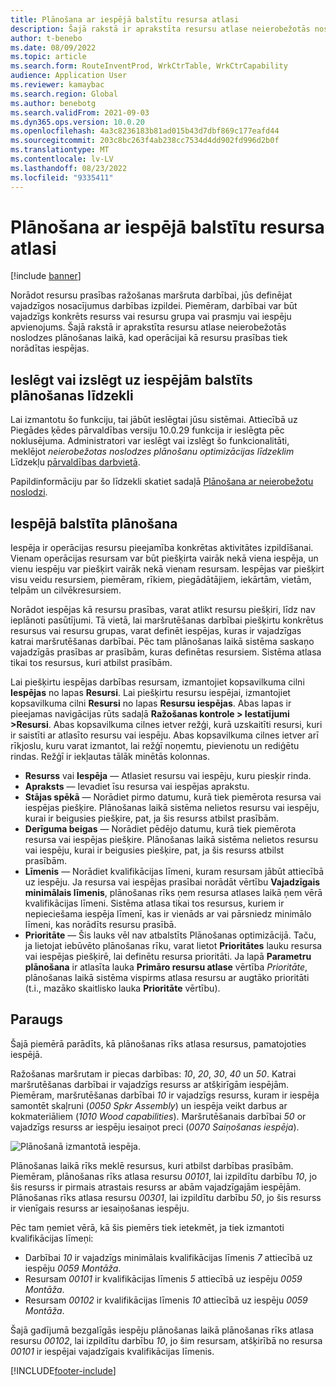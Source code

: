 ```yaml
---
title: Plānošana ar iespējā balstītu resursa atlasi
description: Šajā rakstā ir aprakstīta resursu atlase neierobežotās noslodzes plānošanas laikā, kad operācijai kā resursu prasības tiek norādītas iespējas.
author: t-benebo
ms.date: 08/09/2022
ms.topic: article
ms.search.form: RouteInventProd, WrkCtrTable, WrkCtrCapability
audience: Application User
ms.reviewer: kamaybac
ms.search.region: Global
ms.author: benebotg
ms.search.validFrom: 2021-09-03
ms.dyn365.ops.version: 10.0.20
ms.openlocfilehash: 4a3c8236183b81ad015b43d7dbf869c177eafd44
ms.sourcegitcommit: 203c8bc263f4ab238cc7534d4dd902fd996d2b0f
ms.translationtype: MT
ms.contentlocale: lv-LV
ms.lasthandoff: 08/23/2022
ms.locfileid: "9335411"
---
```

# <a name="scheduling-with-resource-selection-based-on-capability"></a>Plānošana ar iespējā balstītu resursa atlasi

[!include [banner](../../includes/banner.md)]

Norādot resursu prasības ražošanas maršruta darbībai, jūs definējat vajadzīgos nosacījumus darbības izpildei. Piemēram, darbībai var būt vajadzīgs konkrēts resurss vai resursu grupa vai prasmju vai iespēju apvienojums. Šajā rakstā ir aprakstīta resursu atlase neierobežotās noslodzes plānošanas laikā, kad operācijai kā resursu prasības tiek norādītas iespējas.

## <a name="turn-the-capability-based-scheduling-feature-on-or-off"></a>Ieslēgt vai izslēgt uz iespējām balstīts plānošanas līdzekli

Lai izmantotu šo funkciju, tai jābūt ieslēgtai jūsu sistēmai. Attiecībā uz Piegādes ķēdes pārvaldības versiju 10.0.29 funkcija ir ieslēgta pēc noklusējuma. Administratori var ieslēgt vai izslēgt šo funkcionalitāti, meklējot *neierobežotas noslodzes plānošanu optimizācijas līdzeklim* Līdzekļu [pārvaldības darbvietā](../../../fin-ops-core/fin-ops/get-started/feature-management/feature-management-overview.md).

Papildinformāciju par šo līdzekli skatiet sadaļā [Plānošana ar neierobežotu noslodzi](infinite-capacity-planning.md).

## <a name="capability-based-scheduling"></a>Iespējā balstīta plānošana

Iespēja ir operācijas resursu pieejamība konkrētas aktivitātes izpildīšanai. Vienam operācijas resursam var būt piešķirta vairāk nekā viena iespēja, un vienu iespēju var piešķirt vairāk nekā vienam resursam. Iespējas var piešķirt visu veidu resursiem, piemēram, rīkiem, piegādātājiem, iekārtām, vietām, telpām un cilvēkresursiem.

Norādot iespējas kā resursu prasības, varat atlikt resursu piešķiri, līdz nav ieplānoti pasūtījumi. Tā vietā, lai maršrutēšanas darbībai piešķirtu konkrētus resursus vai resursu grupas, varat definēt iespējas, kuras ir vajadzīgas katrai maršrutēšanas darbībai. Pēc tam plānošanas laikā sistēma saskaņo vajadzīgās prasības ar prasībām, kuras definētas resursiem. Sistēma atlasa tikai tos resursus, kuri atbilst prasībām.

Lai piešķirtu iespējas darbības resursam, izmantojiet kopsavilkuma cilni **Iespējas** no lapas **Resursi**. Lai piešķirtu resursu iespējai, izmantojiet kopsavilkuma cilni **Resursi** no lapas **Resursu iespējas**. Abas lapas ir pieejamas navigācijas rūts sadaļā **Ražošanas kontrole \> Iestatījumi \>Resursi**. Abas kopsavilkuma cilnes ietver režģi, kurā uzskaitīti resursi, kuri ir saistīti ar atlasīto resursu vai iespēju. Abas kopsavilkuma cilnes ietver arī rīkjoslu, kuru varat izmantot, lai režģī noņemtu, pievienotu un rediģētu rindas. Režģī ir iekļautas tālāk minētās kolonnas.

- **Resurss** vai **Iespēja** — Atlasiet resursu vai iespēju, kuru piesķir rinda.
- **Apraksts** — Ievadiet īsu resursa vai iespējas aprakstu.
- **Stājas spēkā** — Norādiet pirmo datumu, kurā tiek piemērota resursa vai iespējas piešķire. Plānošanas laikā sistēma nelietos resursu vai iespēju, kurai ir beigusies piešķire, pat, ja šis resurss atbilst prasībām.
- **Derīguma beigas** — Norādiet pēdējo datumu, kurā tiek piemērota resursa vai iespējas piešķire. Plānošanas laikā sistēma nelietos resursu vai iespēju, kurai ir beigusies piešķire, pat, ja šis resurss atbilst prasībām.
- **Līmenis** — Norādiet kvalifikācijas līmeni, kuram resursam jābūt attiecībā uz iespēju. Ja resursa vai iespējas prasībai norādāt vērtību **Vajadzīgais minimālais līmenis**, plānošanas rīks ņem resursa atlases laikā ņem vērā kvalifikācijas līmeni. Sistēma atlasa tikai tos resursus, kuriem ir nepieciešama iespēja līmenī, kas ir vienāds ar vai pārsniedz minimālo līmeni, kas norādīts resursu prasībā.
- **Prioritāte** — Šis lauks vēl nav atbalstīts Plānošanas optimizācijā. Taču, ja lietojat iebūvēto plānošanas rīku, varat lietot **Prioritātes** lauku resursa vai iespējas piešķirē, lai definētu resursa prioritāti. Ja lapā **Parametru plānošana** ir atlasīta lauka **Primāro resursu atlase** vērtība *Prioritāte*, plānošanas laikā sistēma vispirms atlasa resursu ar augtāko prioritāti (t.i., mazāko skaitlisko lauka **Prioritāte** vērtību).

## <a name="example"></a>Paraugs

Šajā piemērā parādīts, kā plānošanas rīks atlasa resursus, pamatojoties iespējā.

Ražošanas maršrutam ir piecas darbības: *10*, *20*, *30*, *40* un *50*. Katrai maršrutēšanas darbībai ir vajadzīgs resurss ar atšķirīgām iespējām. Piemēram, maršrutēšanas darbībai *10* ir vajadzīgs resurss, kuram ir iespēja samontēt skaļruni (*0050 Spkr Assembly*) un iespēja veikt darbus ar kokmateriāliem (*1010 Wood capabilities*). Maršrutēšanais darbībai *50* or vajadzīgs resurss ar iespēju iesaiņot preci (*0070 Saiņošanas iespēja*).

![Plānošanā izmantotā iespēja.](media/capability-based-scheduling.png "Plānošanā izmantotā iespēja.")

Plānošanas laikā rīks meklē resursus, kuri atbilst darbības prasībām. Piemēram, plānošanas rīks atlasa resursu *00101*, lai izpildītu darbību *10*, jo šis resurss ir pirmais atrastais resurss ar abām vajadzīgajām iespējām. Plānošanas rīks atlasa resursu *00301*, lai izpildītu darbību *50*, jo šis resurss ir vienīgais resurss ar iesaiņošanas iespēju.

Pēc tam ņemiet vērā, kā šis piemērs tiek ietekmēt, ja tiek izmantoti kvalifikācijas līmeņi:

- Darbībai *10* ir vajadzīgs minimālais kvalifikācijas līmenis *7* attiecībā uz iespēju *0059 Montāža*.
- Resursam *00101* ir kvalifikācijas līmenis *5* attiecībā uz iespēju *0059 Montāža*.
- Resursam *00102* ir kvalifikācijas līmenis *10* attiecībā uz iespēju *0059 Montāža*.

Šajā gadījumā bezgalīgās iespēju plānošanas laikā plānošanas rīks atlasa resursu *00102*, lai izpildītu darbību *10*, jo šim resursam, atšķirībā no resursa *00101* ir iespējai vajadzīgais kvalifikācijas līmenis.

[!INCLUDE[footer-include](../../../includes/footer-banner.md)]
